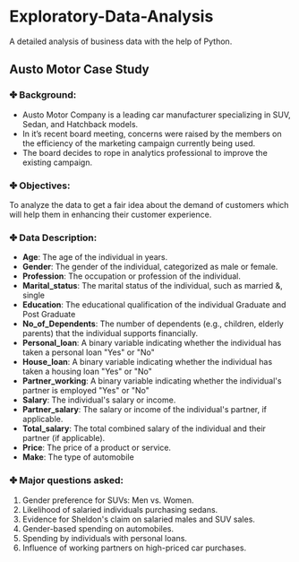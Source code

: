 # Exploratory-Data-Analysis
A detailed analysis of business data with the help of Python.

## Austo Motor Case Study

### ✤ Background:
-	Austo Motor Company is a leading car manufacturer specializing in SUV, Sedan, and Hatchback models. 
-	In it’s recent board meeting, concerns were raised by the members on the efficiency of the marketing campaign currently being used. 
-	The board decides to rope in analytics professional to improve the existing campaign.

### ✤ Objectives:
To analyze the data to get a fair idea about the demand of customers which will help them in enhancing their customer experience. 

### ✤ Data Description:
- **Age**: The age of the individual in years.
- **Gender**: The gender of the individual, categorized as male or female.
- **Profession**: The occupation or profession of the individual.
- **Marital_status**: The marital status of the individual, such as married &, single
- **Education**: The educational qualification of the individual Graduate and Post Graduate
- **No_of_Dependents**: The number of dependents (e.g., children, elderly parents) that the individual supports financially.
- **Personal_loan**: A binary variable indicating whether the individual has taken a personal loan "Yes" or "No"
- **House_loan**: A binary variable indicating whether the individual has taken a housing loan "Yes" or "No"
- **Partner_working**: A binary variable indicating whether the individual's partner is employed "Yes" or "No"
- **Salary**: The individual's salary or income.
- **Partner_salary**: The salary or income of the individual's partner, if applicable.
- **Total_salary**: The total combined salary of the individual and their partner (if applicable).
- **Price**: The price of a product or service.
- **Make**: The type of automobile

### ✤ Major questions asked:
1. Gender preference for SUVs: Men vs. Women.
2. Likelihood of salaried individuals purchasing sedans.
3. Evidence for Sheldon's claim on salaried males and SUV sales.
4. Gender-based spending on automobiles.
5. Spending by individuals with personal loans.
6. Influence of working partners on high-priced car purchases.
